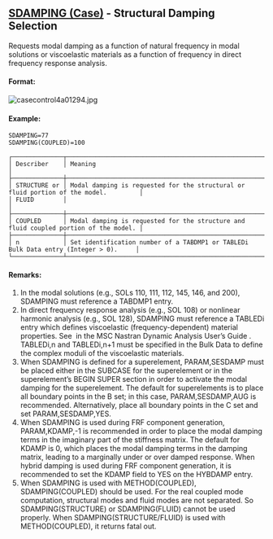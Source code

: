 ## [SDAMPING (Case)](https://help.hexagonmi.com/bundle/MSC_Nastran_2022.4/page/Nastran_Combined_Book/qrg/casecontrol4a/TOC.SDAMPING.Case.xhtml) - Structural Damping Selection

Requests modal damping as a function of natural frequency in modal solutions or viscoelastic materials as a function of frequency in direct frequency response analysis.

#### Format:

![casecontrol4a01294.jpg](https://help-be.hexagonmi.com/bundle/MSC_Nastran_2022.4/page/Nastran_Combined_Book/qrg/casecontrol4a/../../../assets/casecontrol4a01294.jpg?_LANG=enus)  

#### Example:

```nastran
SDAMPING=77
SDAMPING(COUPLED)=100
```

```text
┌──────────────┬──────────────────────────────────────────────────────────────────────────────────────┐
│ Describer    │ Meaning                                                                              │
├──────────────┼──────────────────────────────────────────────────────────────────────────────────────┤
│ STRUCTURE or │ Modal damping is requested for the structural or fluid portion of the model.         │
│ FLUID        │                                                                                      │
├──────────────┼──────────────────────────────────────────────────────────────────────────────────────┤
│ COUPLED      │ Modal damping is requested for the structure and fluid coupled portion of the model. │
├──────────────┼──────────────────────────────────────────────────────────────────────────────────────┤
│ n            │ Set identification number of a TABDMP1 or TABLEDi Bulk Data entry (Integer > 0).     │
└──────────────┴──────────────────────────────────────────────────────────────────────────────────────┘
```

#### Remarks:

1. In the modal solutions (e.g., SOLs 110, 111, 112, 145, 146, and 200), SDAMPING must reference a TABDMP1 entry.
2. In direct frequency response analysis (e.g., SOL 108) or nonlinear harmonic analysis (e.g., SOL 128), SDAMPING must reference a TABLEDi entry which defines viscoelastic (frequency-dependent) material properties. See   in the  MSC Nastran Dynamic Analysis User’s Guide . TABLEDi,n and TABLEDi,n+1 must be specified in the Bulk Data to define the complex moduli of the viscoelastic materials.
3. When SDAMPING is defined for a superelement, PARAM,SESDAMP must be placed either in the SUBCASE for the superelement or in the superelement’s BEGIN SUPER section in order to activate the modal damping for the superelement. The default for superelements is to place all boundary points in the B set; in this case, PARAM,SESDAMP,AUG is recommended. Alternatively, place all boundary points in the C set and set PARAM,SESDAMP,YES.
4. When SDAMPING is used during FRF component generation, PARAM,KDAMP,-1 is recommended in order to place the modal damping terms in the imaginary part of the stiffness matrix. The default for KDAMP is 0, which places the modal damping terms in the damping matrix, leading to a marginally under or over damped response. When hybrid damping is used during FRF component generation, it is recommended to set the KDAMP field to YES on the HYBDAMP entry.
5. When SDAMPING is used with METHOD(COUPLED), SDAMPING(COUPLED) should be used. For the real coupled mode computation, structural modes and fluid modes are not separated. So SDAMPING(STRUCTURE) or SDAMPING(FLUID) cannot be used properly. When SDAMPING(STRUCTURE/FLUID) is used with METHOD(COUPLED), it returns fatal out.
